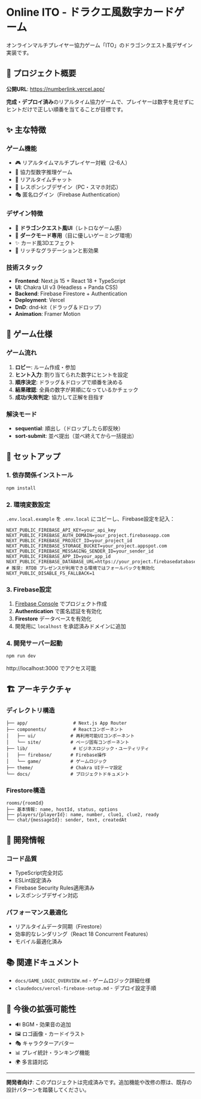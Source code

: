 # Online ITO - ドラクエ風数字カードゲーム

オンラインマルチプレイヤー協力ゲーム「ITO」のドラゴンクエスト風デザイン実装です。

## 🚀 プロジェクト概要

**公開URL**: https://numberlink.vercel.app/

**完成・デプロイ済み**のリアルタイム協力ゲームで、プレイヤーは数字を見せずにヒントだけで正しい順番を当てることが目標です。

## ✨ 主な特徴

### ゲーム機能
- 🎮 リアルタイムマルチプレイヤー対戦（2-6人）
- 🎯 協力型数字推理ゲーム
- 💬 リアルタイムチャット
- 📱 レスポンシブデザイン（PC・スマホ対応）
- 🎭 匿名ログイン（Firebase Authentication）

### デザイン特徴
- 🐉 **ドラゴンクエスト風UI**（レトロなゲーム感）
- 🌙 **ダークモード専用**（目に優しいゲーミング環境）
- ✨ カード風3Dエフェクト
- 🎨 リッチなグラデーションと影効果

### 技術スタック
- **Frontend**: Next.js 15 + React 18 + TypeScript
- **UI**: Chakra UI v3 (Headless + Panda CSS)
- **Backend**: Firebase Firestore + Authentication
- **Deployment**: Vercel
- **DnD**: dnd-kit（ドラッグ＆ドロップ）
- **Animation**: Framer Motion

## 🎯 ゲーム仕様

### ゲーム流れ
1. **ロビー**: ルーム作成・参加
2. **ヒント入力**: 割り当てられた数字にヒントを設定
3. **順序決定**: ドラッグ＆ドロップで順番を決める
4. **結果確認**: 全員の数字が昇順になっているかチェック
5. **成功/失敗判定**: 協力して正解を目指す

### 解決モード
- **sequential**: 順出し（ドロップしたら即反映）
- **sort-submit**: 並べ提出（並べ終えてから一括提出）

## 🚀 セットアップ

### 1. 依存関係インストール
```bash
npm install
```

### 2. 環境変数設定
`.env.local.example` を `.env.local` にコピーし、Firebase設定を記入：

```env
NEXT_PUBLIC_FIREBASE_API_KEY=your_api_key
NEXT_PUBLIC_FIREBASE_AUTH_DOMAIN=your_project.firebaseapp.com
NEXT_PUBLIC_FIREBASE_PROJECT_ID=your_project_id
NEXT_PUBLIC_FIREBASE_STORAGE_BUCKET=your_project.appspot.com
NEXT_PUBLIC_FIREBASE_MESSAGING_SENDER_ID=your_sender_id
NEXT_PUBLIC_FIREBASE_APP_ID=your_app_id
NEXT_PUBLIC_FIREBASE_DATABASE_URL=https://your_project.firebasedatabase.app
# 推奨: RTDB プレゼンスが利用できる環境ではフォールバックを無効化
NEXT_PUBLIC_DISABLE_FS_FALLBACK=1
```

### 3. Firebase設定
1. [Firebase Console](https://console.firebase.google.com/) でプロジェクト作成
2. **Authentication** で匿名認証を有効化
3. **Firestore** データベースを有効化
4. 開発用に `localhost` を承認済みドメインに追加

### 4. 開発サーバー起動
```bash
npm run dev
```

http://localhost:3000 でアクセス可能

## 🏗️ アーキテクチャ

### ディレクトリ構造
```
├── app/                 # Next.js App Router
├── components/          # Reactコンポーネント
│   ├── ui/             # 再利用可能UIコンポーネント
│   └── site/           # ページ固有コンポーネント
├── lib/                 # ビジネスロジック・ユーティリティ
│   ├── firebase/       # Firebase操作
│   └── game/           # ゲームロジック
├── theme/              # Chakra UIテーマ設定
└── docs/               # プロジェクトドキュメント
```

### Firestore構造
```
rooms/{roomId}
├── 基本情報: name, hostId, status, options
├── players/{playerId}: name, number, clue1, clue2, ready
└── chat/{messageId}: sender, text, createdAt
```

## 🎨 開発情報

### コード品質
- TypeScript完全対応
- ESLint設定済み
- Firebase Security Rules適用済み
- レスポンシブデザイン対応

### パフォーマンス最適化
- リアルタイムデータ同期（Firestore）
- 効率的なレンダリング（React 18 Concurrent Features）
- モバイル最適化済み

## 📚 関連ドキュメント

- `docs/GAME_LOGIC_OVERVIEW.md` - ゲームロジック詳細仕様
- `claudedocs/vercel-firebase-setup.md` - デプロイ設定手順

## 🌟 今後の拡張可能性

- 🔊 BGM・効果音の追加
- 🖼️ ロゴ画像・カードイラスト
- 🎭 キャラクターアバター
- 📊 プレイ統計・ランキング機能
- 🌍 多言語対応

---

**開発者向け**: このプロジェクトは完成済みです。追加機能や改修の際は、既存の設計パターンを踏襲してください。
